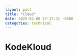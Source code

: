 ```yaml
---
layout: post
title: "Cloud"
date: 2025-02-08 17:17:31 -0500
categories: technical
---
```


# KodeKloud
